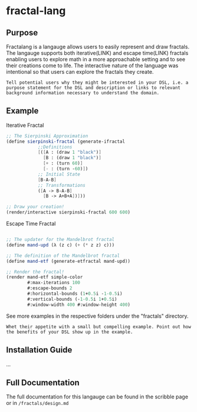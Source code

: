 # fractal-lang

## Purpose

Fractalang is a langauge allows users to easily represent and draw fractals. The langauge supports both iterative(LINK) and escape time(LINK) fractals enabling users to explore math in a more approachable setting and to see their creations come to life. The interactive nature of the language was intentional so that users can explore the fractals they create.

    Tell potential users why they might be interested in your DSL, i.e. a purpose statement for the DSL and description or links to relevant background information necessary to understand the domain.

## Example



Iterative Fractal
```scheme
;; The Sierpinski Approximation
(define sierpinski-fractal (generate-ifractal 
            ;;Definitions
            [([A : (draw 1 "black")]
              [B : (draw 1 "black")]
              [+ : (turn 60)]
              [- : (turn -60)])
            ;; Initial State
            [B-A-B]
            ;; Transformations       
            ([A -> B-A-B]
              [B -> A+B+A])]))

;; Draw your creation!
(render/interactive sierpinski-fractal 600 600)
```

Escape Time Fractal
```scheme

;; The updater for the Mandelbrot fractal
(define mand-upd (λ (z c) (+ (* z z) c)))

;; The definition of the Mandelbrot fractal
(define mand-etf (generate-etfractal mand-upd))

;; Render the fractal!
(render mand-etf simple-color
        #:max-iterations 100
        #:escape-bounds 2
        #:horizontal-bounds (1+0.5i -1-0.5i)
        #:vertical-bounds (-1-0.5i 1+0.5i)
        #:window-width 400 #:window-height 400)
```

See more examples in the respective folders under the "fractals" directory.

    Whet their appetite with a small but compelling example. Point out how the benefits of your DSL show up in the example.

## Installation Guide

...

## Full Documentation

The full documentation for this langauge can be found in the scribble page or in ```/fractals/design.md```

